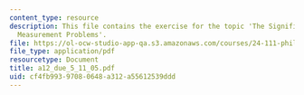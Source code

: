 ```yaml
---
content_type: resource
description: This file contains the exercise for the topic 'The Significance of the
  Measurement Problems'.
file: https://ol-ocw-studio-app-qa.s3.amazonaws.com/courses/24-111-philosophy-of-quantum-mechanics-spring-2005/cf4fb99397080648a312a55612539ddd_a12_due_5_11_05.pdf
file_type: application/pdf
resourcetype: Document
title: a12_due_5_11_05.pdf
uid: cf4fb993-9708-0648-a312-a55612539ddd
---
```

